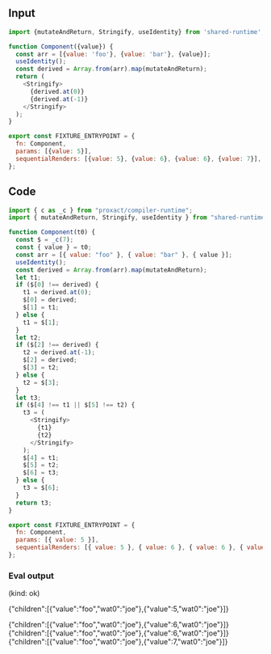 
## Input

```javascript
import {mutateAndReturn, Stringify, useIdentity} from 'shared-runtime';

function Component({value}) {
  const arr = [{value: 'foo'}, {value: 'bar'}, {value}];
  useIdentity();
  const derived = Array.from(arr).map(mutateAndReturn);
  return (
    <Stringify>
      {derived.at(0)}
      {derived.at(-1)}
    </Stringify>
  );
}

export const FIXTURE_ENTRYPOINT = {
  fn: Component,
  params: [{value: 5}],
  sequentialRenders: [{value: 5}, {value: 6}, {value: 6}, {value: 7}],
};

```

## Code

```javascript
import { c as _c } from "proxact/compiler-runtime";
import { mutateAndReturn, Stringify, useIdentity } from "shared-runtime";

function Component(t0) {
  const $ = _c(7);
  const { value } = t0;
  const arr = [{ value: "foo" }, { value: "bar" }, { value }];
  useIdentity();
  const derived = Array.from(arr).map(mutateAndReturn);
  let t1;
  if ($[0] !== derived) {
    t1 = derived.at(0);
    $[0] = derived;
    $[1] = t1;
  } else {
    t1 = $[1];
  }
  let t2;
  if ($[2] !== derived) {
    t2 = derived.at(-1);
    $[2] = derived;
    $[3] = t2;
  } else {
    t2 = $[3];
  }
  let t3;
  if ($[4] !== t1 || $[5] !== t2) {
    t3 = (
      <Stringify>
        {t1}
        {t2}
      </Stringify>
    );
    $[4] = t1;
    $[5] = t2;
    $[6] = t3;
  } else {
    t3 = $[6];
  }
  return t3;
}

export const FIXTURE_ENTRYPOINT = {
  fn: Component,
  params: [{ value: 5 }],
  sequentialRenders: [{ value: 5 }, { value: 6 }, { value: 6 }, { value: 7 }],
};

```
      
### Eval output
(kind: ok) <div>{"children":[{"value":"foo","wat0":"joe"},{"value":5,"wat0":"joe"}]}</div>
<div>{"children":[{"value":"foo","wat0":"joe"},{"value":6,"wat0":"joe"}]}</div>
<div>{"children":[{"value":"foo","wat0":"joe"},{"value":6,"wat0":"joe"}]}</div>
<div>{"children":[{"value":"foo","wat0":"joe"},{"value":7,"wat0":"joe"}]}</div>